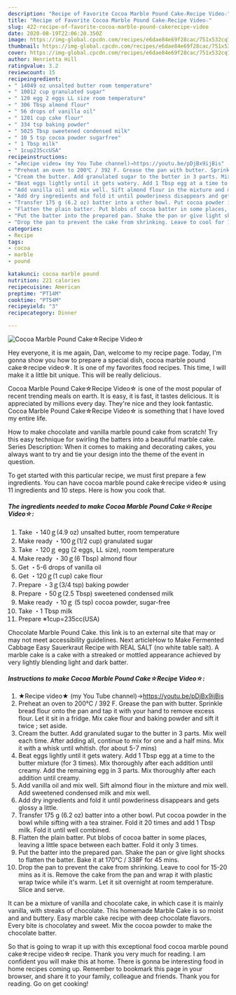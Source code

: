 ```yaml
---
description: "Recipe of Favorite Cocoa Marble Pound Cake☆Recipe Video☆"
title: "Recipe of Favorite Cocoa Marble Pound Cake☆Recipe Video☆"
slug: 422-recipe-of-favorite-cocoa-marble-pound-cakerecipe-video
date: 2020-08-19T22:06:20.350Z
image: https://img-global.cpcdn.com/recipes/e6dae84e69f28cac/751x532cq70/cocoa-marble-pound-cake☆recipe-video☆-recipe-main-photo.jpg
thumbnail: https://img-global.cpcdn.com/recipes/e6dae84e69f28cac/751x532cq70/cocoa-marble-pound-cake☆recipe-video☆-recipe-main-photo.jpg
cover: https://img-global.cpcdn.com/recipes/e6dae84e69f28cac/751x532cq70/cocoa-marble-pound-cake☆recipe-video☆-recipe-main-photo.jpg
author: Henrietta Hill
ratingvalue: 3.2
reviewcount: 15
recipeingredient:
- " 14049 oz unsalted butter room temperature"
- " 10012 cup granulated sugar"
- " 120 egg 2 eggs LL size room temperature"
- " 306 Tbsp almond flour"
- " 56 drops of vanilla oil"
- " 1201 cup cake flour"
- " 334 tsp baking powder"
- " 5025 Tbsp sweetened condensed milk"
- " 10 5 tsp cocoa powder sugarfree"
- " 1 Tbsp milk"
- " 1cup235ccUSA"
recipeinstructions:
- "★Recipe video★ (my You Tube channel)→https://youtu.be/pDjBx9ijBis"
- "Preheat an oven to 200℃ / 392 F. Grease the pan with butter. Sprinkle bread flour onto the pan and tap it with your hand to remove excess flour. Let it sit in a fridge. Mix cake flour and baking powder and sift it twice ; set aside."
- "Cream the butter. Add granulated sugar to the butter in 3 parts. Mix well each time. After adding all, continue to mix for one and a half mins. Mix it with a whisk until whitish. (for about 5-7 mins)"
- "Beat eggs lightly until it gets watery. Add 1 Tbsp egg at a time to the butter mixture (for 3 times). Mix thoroughly after each addition until creamy. Add the remaining egg in 3 parts. Mix thoroughly after each addition until creamy."
- "Add vanilla oil and mix well. Sift almond flour in the mixture and mix well. Add sweetened condensed milk and mix well."
- "Add dry ingredients and fold it until powderiness disappears and gets glossy a little."
- "Transfer 175 g (6.2 oz) batter into a other bowl. Put cocoa powder in the bowl while sifting with a tea strainer. Fold it 20 times and add 1 Tbsp milk. Fold it until well combined."
- "Flatten the plain batter. Put blobs of cocoa batter in some places, leaving a little space between each batter. Fold it only 3 times."
- "Put the batter into the prepared pan. Shake the pan or give light shocks to flatten the batter. Bake it at 170℃ / 338F for 45 mins."
- "Drop the pan to prevent the cake from shrinking. Leave to cool for 15-20 mins as it is. Remove the cake from the pan and wrap it with plastic wrap twice while it&#39;s warm. Let it sit overnight at room temperature. Slice and serve."
categories:
- Recipe
tags:
- cocoa
- marble
- pound

katakunci: cocoa marble pound 
nutrition: 221 calories
recipecuisine: American
preptime: "PT14M"
cooktime: "PT54M"
recipeyield: "3"
recipecategory: Dinner

---
```



![Cocoa Marble Pound Cake☆Recipe Video☆](https://img-global.cpcdn.com/recipes/e6dae84e69f28cac/751x532cq70/cocoa-marble-pound-cake☆recipe-video☆-recipe-main-photo.jpg)

Hey everyone, it is me again, Dan, welcome to my recipe page. Today, I'm gonna show you how to prepare a special dish, cocoa marble pound cake☆recipe video☆. It is one of my favorites food recipes. This time, I will make it a little bit unique. This will be really delicious.

Cocoa Marble Pound Cake☆Recipe Video☆ is one of the most popular of recent trending meals on earth. It is easy, it is fast, it tastes delicious. It is appreciated by millions every day. They're nice and they look fantastic. Cocoa Marble Pound Cake☆Recipe Video☆ is something that I have loved my entire life.

How to make chocolate and vanilla marble pound cake from scratch! Try this easy technique for swirling the batters into a beautiful marble cake. Series Description: When it comes to making and decorating cakes, you always want to try and tie your design into the theme of the event in question.


To get started with this particular recipe, we must first prepare a few ingredients. You can have cocoa marble pound cake☆recipe video☆ using 11 ingredients and 10 steps. Here is how you cook that.

<!--inarticleads1-->

##### The ingredients needed to make Cocoa Marble Pound Cake☆Recipe Video☆:

1. Take  ・140ｇ(4.9 oz) unsalted butter, room temperature
1. Make ready  ・100ｇ(1/2 cup) granulated sugar
1. Take  ・120ｇ egg (2 eggs, LL size), room temperature
1. Make ready  ・30ｇ(6 Tbsp) almond flour
1. Get  ・5-6 drops of vanilla oil
1. Get  ・120ｇ(1 cup) cake flour
1. Prepare  ・3ｇ(3/4 tsp) baking powder
1. Prepare  ・50ｇ(2.5 Tbsp) sweetened condensed milk
1. Make ready  ・10ｇ (5 tsp) cocoa powder, sugar-free
1. Take  ・1 Tbsp milk
1. Prepare  ※1cup=235cc(USA)


Chocolate Marble Pound Cake. this link is to an external site that may or may not meet accessibility guidelines. Next articleHow to Make Fermented Cabbage Easy Sauerkraut Recipe with REAL SALT (no white table salt). A marble cake is a cake with a streaked or mottled appearance achieved by very lightly blending light and dark batter. 

<!--inarticleads2-->

##### Instructions to make Cocoa Marble Pound Cake☆Recipe Video☆:

1. ★Recipe video★ (my You Tube channel)→https://youtu.be/pDjBx9ijBis
1. Preheat an oven to 200℃ / 392 F. Grease the pan with butter. Sprinkle bread flour onto the pan and tap it with your hand to remove excess flour. Let it sit in a fridge. Mix cake flour and baking powder and sift it twice ; set aside.
1. Cream the butter. Add granulated sugar to the butter in 3 parts. Mix well each time. After adding all, continue to mix for one and a half mins. Mix it with a whisk until whitish. (for about 5-7 mins)
1. Beat eggs lightly until it gets watery. Add 1 Tbsp egg at a time to the butter mixture (for 3 times). Mix thoroughly after each addition until creamy. Add the remaining egg in 3 parts. Mix thoroughly after each addition until creamy.
1. Add vanilla oil and mix well. Sift almond flour in the mixture and mix well. Add sweetened condensed milk and mix well.
1. Add dry ingredients and fold it until powderiness disappears and gets glossy a little.
1. Transfer 175 g (6.2 oz) batter into a other bowl. Put cocoa powder in the bowl while sifting with a tea strainer. Fold it 20 times and add 1 Tbsp milk. Fold it until well combined.
1. Flatten the plain batter. Put blobs of cocoa batter in some places, leaving a little space between each batter. Fold it only 3 times.
1. Put the batter into the prepared pan. Shake the pan or give light shocks to flatten the batter. Bake it at 170℃ / 338F for 45 mins.
1. Drop the pan to prevent the cake from shrinking. Leave to cool for 15-20 mins as it is. Remove the cake from the pan and wrap it with plastic wrap twice while it&#39;s warm. Let it sit overnight at room temperature. Slice and serve.


It can be a mixture of vanilla and chocolate cake, in which case it is mainly vanilla, with streaks of chocolate. This homemade Marble Cake is so moist and and buttery. Easy marble cake recipe with deep chocolate flavors. Every bite is chocolatey and sweet. Mix the cocoa powder to make the chocolate batter. 

So that is going to wrap it up with this exceptional food cocoa marble pound cake☆recipe video☆ recipe. Thank you very much for reading. I am confident you will make this at home. There is gonna be interesting food in home recipes coming up. Remember to bookmark this page in your browser, and share it to your family, colleague and friends. Thank you for reading. Go on get cooking!
